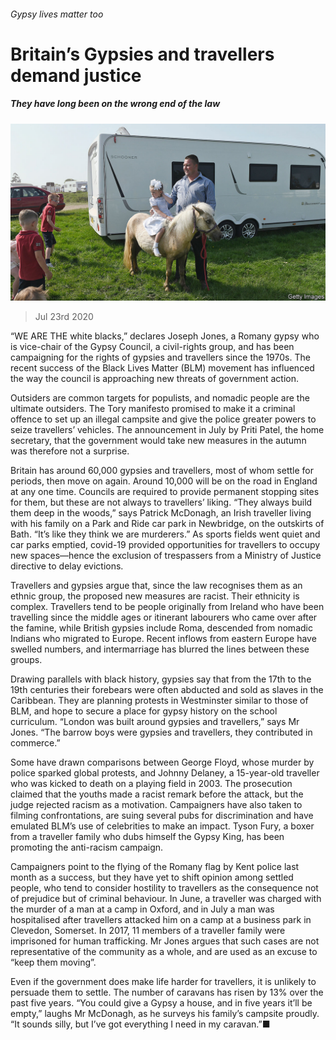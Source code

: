 ###### Gypsy lives matter too

# Britain’s Gypsies and travellers demand justice 

##### They have long been on the wrong end of the law 

![image](images/20200725_BRP003_0.jpg) 

> Jul 23rd 2020 

“WE ARE THE white blacks,” declares Joseph Jones, a Romany gypsy who is vice-chair of the Gypsy Council, a civil-rights group, and has been campaigning for the rights of gypsies and travellers since the 1970s. The recent success of the Black Lives Matter (BLM) movement has influenced the way the council is approaching new threats of government action.

Outsiders are common targets for populists, and nomadic people are the ultimate outsiders. The Tory manifesto promised to make it a criminal offence to set up an illegal campsite and give the police greater powers to seize travellers’ vehicles. The announcement in July by Priti Patel, the home secretary, that the government would take new measures in the autumn was therefore not a surprise.


Britain has around 60,000 gypsies and travellers, most of whom settle for periods, then move on again. Around 10,000 will be on the road in England at any one time. Councils are required to provide permanent stopping sites for them, but these are not always to travellers’ liking. “They always build them deep in the woods,” says Patrick McDonagh, an Irish traveller living with his family on a Park and Ride car park in Newbridge, on the outskirts of Bath. “It’s like they think we are murderers.” As sports fields went quiet and car parks emptied, covid-19 provided opportunities for travellers to occupy new spaces—hence the exclusion of trespassers from a Ministry of Justice directive to delay evictions.

Travellers and gypsies argue that, since the law recognises them as an ethnic group, the proposed new measures are racist. Their ethnicity is complex. Travellers tend to be people originally from Ireland who have been travelling since the middle ages or itinerant labourers who came over after the famine, while British gypsies include Roma, descended from nomadic Indians who migrated to Europe. Recent inflows from eastern Europe have swelled numbers, and intermarriage has blurred the lines between these groups.

Drawing parallels with black history, gypsies say that from the 17th to the 19th centuries their forebears were often abducted and sold as slaves in the Caribbean. They are planning protests in Westminster similar to those of BLM, and hope to secure a place for gypsy history on the school curriculum. “London was built around gypsies and travellers,” says Mr Jones. “The barrow boys were gypsies and travellers, they contributed in commerce.”

Some have drawn comparisons between George Floyd, whose murder by police sparked global protests, and Johnny Delaney, a 15-year-old traveller who was kicked to death on a playing field in 2003. The prosecution claimed that the youths made a racist remark before the attack, but the judge rejected racism as a motivation. Campaigners have also taken to filming confrontations, are suing several pubs for discrimination and have emulated BLM’s use of celebrities to make an impact. Tyson Fury, a boxer from a traveller family who dubs himself the Gypsy King, has been promoting the anti-racism campaign.

Campaigners point to the flying of the Romany flag by Kent police last month as a success, but they have yet to shift opinion among settled people, who tend to consider hostility to travellers as the consequence not of prejudice but of criminal behaviour. In June, a traveller was charged with the murder of a man at a camp in Oxford, and in July a man was hospitalised after travellers attacked him on a camp at a business park in Clevedon, Somerset. In 2017, 11 members of a traveller family were imprisoned for human trafficking. Mr Jones argues that such cases are not representative of the community as a whole, and are used as an excuse to “keep them moving”.

Even if the government does make life harder for travellers, it is unlikely to persuade them to settle. The number of caravans has risen by 13% over the past five years. “You could give a Gypsy a house, and in five years it’ll be empty,” laughs Mr McDonagh, as he surveys his family’s campsite proudly. “It sounds silly, but I’ve got everything I need in my caravan.”■

